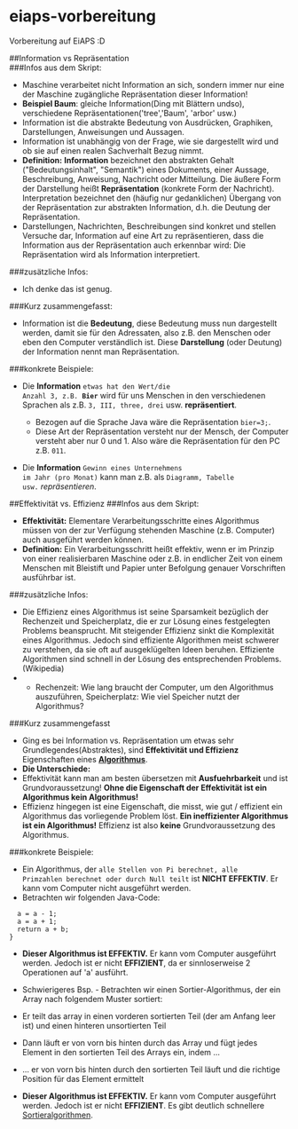 # eiaps-vorbereitung
Vorbereitung auf EiAPS :D

##Information vs Repräsentation  
###Infos aus dem Skript:
* Maschine verarbeitet nicht Information an sich, sondern immer nur 
eine der Maschine zugängliche Repräsentation dieser Information!
* **Beispiel Baum**: gleiche Information(Ding mit Blättern undso), verschiedene Repräsentationen('tree','Baum', 'arbor' usw.)
* Information ist die abstrakte Bedeutung von Ausdrücken, Graphiken,
Darstellungen, Anweisungen und Aussagen.
* Information ist unabhängig von der Frage, wie sie dargestellt wird
und ob sie auf einen realen Sachverhalt Bezug nimmt.
* **Definition:** **Information** bezeichnet den abstrakten Gehalt ("Bedeutungsinhalt",
"Semantik") eines Dokuments, einer Aussage, Beschreibung,
Anweisung, Nachricht oder Mitteilung. Die äußere Form der
Darstellung heißt **Repräsentation** (konkrete Form der Nachricht).
Interpretation bezeichnet den (häufig nur gedanklichen) Übergang
von der Repräsentation zur abstrakten Information, d.h. die Deutung
der Repräsentation.
* Darstellungen, Nachrichten, Beschreibungen sind konkret und
stellen Versuche dar, Information auf eine Art zu repräsentieren,
dass die Information aus der Repräsentation auch erkennbar wird:
Die Repräsentation wird als Information interpretiert.

###zusätzliche Infos:
* Ich denke das ist genug. 

###Kurz zusammengefasst:
* Information ist die **Bedeutung**, diese Bedeutung muss nun dargestellt werden, damit sie für den Adressaten, 
also z.B. den Menschen oder eben den Computer verständlich ist. Diese **Darstellung** (oder Deutung) der Information
nennt man Repräsentation. 

###konkrete Beispiele:
* Die **Information** <code>etwas hat den Wert/die Anzahl 3, z.B. **Bier**</code> wird für uns Menschen in den verschiedenen Sprachen als z.B. <code>3, III, three, drei</code> usw. **repräsentiert**.
  * Bezogen auf die Sprache Java wäre die Repräsentation <code>bier=3;</code>.
  * Diese Art der Repräsentation versteht nur der Mensch, der Computer versteht aber nur 0 und 1. 
  Also wäre die Repräsentation für den PC  z.B. <code>011</code>.

* Die **Information** <code>Gewinn eines Unternehmens im Jahr (pro Monat)</code> kann man z.B. als <code>Diagramm, Tabelle usw.</code> *repräsentieren*.



##Effektivität vs. Effizienz
###Infos aus dem Skript:
* **Effektivität:** Elementare Verarbeitungsschritte eines Algorithmus müssen von der zur Verfügung
stehenden Maschine (z.B. Computer) auch ausgeführt werden können.
 * **Definition:** Ein Verarbeitungsschritt heißt effektiv, wenn er im Prinzip von einer
realisierbaren Maschine oder z.B. in endlicher Zeit von einem
Menschen mit Bleistift und Papier unter Befolgung genauer Vorschriften
ausführbar ist.

###zusätzliche Infos:
* Die Effizienz eines Algorithmus ist seine Sparsamkeit bezüglich der Rechenzeit und Speicherplatz, die er zur Lösung eines festgelegten Problems beansprucht. Mit steigender Effizienz sinkt die Komplexität eines Algorithmus. Jedoch sind effiziente Algorithmen meist schwerer zu verstehen, da sie oft auf ausgeklügelten Ideen beruhen. Effiziente Algorithmen sind schnell in der Lösung des entsprechenden Problems. (Wikipedia)
*  * Rechenzeit: Wie lang braucht der Computer, um den Algorithmus auszuführen, Speicherplatz: Wie viel Speicher nutzt der Algorithmus?
  
###Kurz zusammengefasst
* Ging es bei Information vs. Repräsentation um etwas sehr Grundlegendes(Abstraktes), sind **Effektivität und Effizienz** Eigenschaften eines <a href="http://www.info-wsf.de/index.php/Definition_Algorithmus">**Algorithmus**</a>. 
* **Die Unterschiede:**
 * Effektivität kann man am besten übersetzen mit **Ausfuehrbarkeit** und ist Grundvoraussetzung! **Ohne die Eigenschaft der Effektivität ist ein Algorithmus kein Algorithmus!**
 * Effizienz hingegen ist eine Eigenschaft, die misst, wie gut / effizient ein Algorithmus das vorliegende Problem löst. **Ein ineffizienter Algorithmus ist ein Algorithmus!** Effizienz ist also **keine** Grundvoraussetzung des Algorithmus.
 
###konkrete Beispiele:
* Ein Algorithmus, der <code>alle Stellen von Pi berechnet, alle Primzahlen berechnet oder durch Null teilt</code> ist **NICHT EFFEKTIV**. Er kann vom Computer nicht ausgeführt werden.
* Betrachten wir folgenden Java-Code:  

``` public int berechneSumme (int a, int b){ 
  a = a - 1;    
  a = a + 1;    
  return a + b;    
}  
```
 * **Dieser Algorithmus ist EFFEKTIV.** Er kann vom Computer ausgeführt werden. Jedoch ist er nicht **EFFIZIENT**, da er sinnloserweise 2 Operationen auf 'a' ausführt. 

* Schwierigeres Bsp. - Betrachten wir einen Sortier-Algorithmus, der ein Array nach folgendem Muster sortiert:
 * Er teilt das array in einen vorderen sortierten Teil (der am Anfang leer ist) und einen hinteren unsortierten Teil
 * Dann läuft er von vorn bis hinten durch das Array und fügt jedes Element in den sortierten Teil des Arrays ein, indem ...
 * ... er von vorn bis hinten durch den sortierten Teil läuft und die richtige Position für das Element ermittelt
 * **Dieser Algorithmus ist EFFEKTIV.** Er kann vom Computer ausgeführt werden. Jedoch ist er nicht **EFFIZIENT**. Es gibt deutlich schnellere <a href="http://de.wikipedia.org/wiki/Sortierverfahren">Sortieralgorithmen</a>.  



